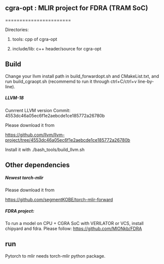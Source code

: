## cgra-opt : MLIR project for FDRA (TRAM SoC)

=======================

Directories:

1. tools: cpp of cgra-opt

2. include/lib: c++ header/source for cgra-opt 

## Build 

Change your llvm install path in build_forwardopt.sh and CMakeList.txt, and run build_cgraopt.sh (recommemd to run it through ctrl+C/ctrl+v line-by-line).

##### LLVM-18
Cunrrent LLVM version Commit: 4553dc46a05ec6f1e2aebcde1ce185772a26780b

Please download it from

https://github.com/llvm/llvm-project/tree/4553dc46a05ec6f1e2aebcde1ce185772a26780b

Install it with ./bash_tools/build_llvm.sh

## Other dependencies
##### Newest torch-mlir 

Please download it from

https://github.com/segmentKOBE/torch-mlir-forward


##### FDRA project:
To run a model on CPU + CGRA SoC with VERILATOR or VCS, install chipyard and fdra. 
Please follow: https://github.com/MIONkb/FDRA

## run
Pytorch to mlir needs torch-mlir python package.